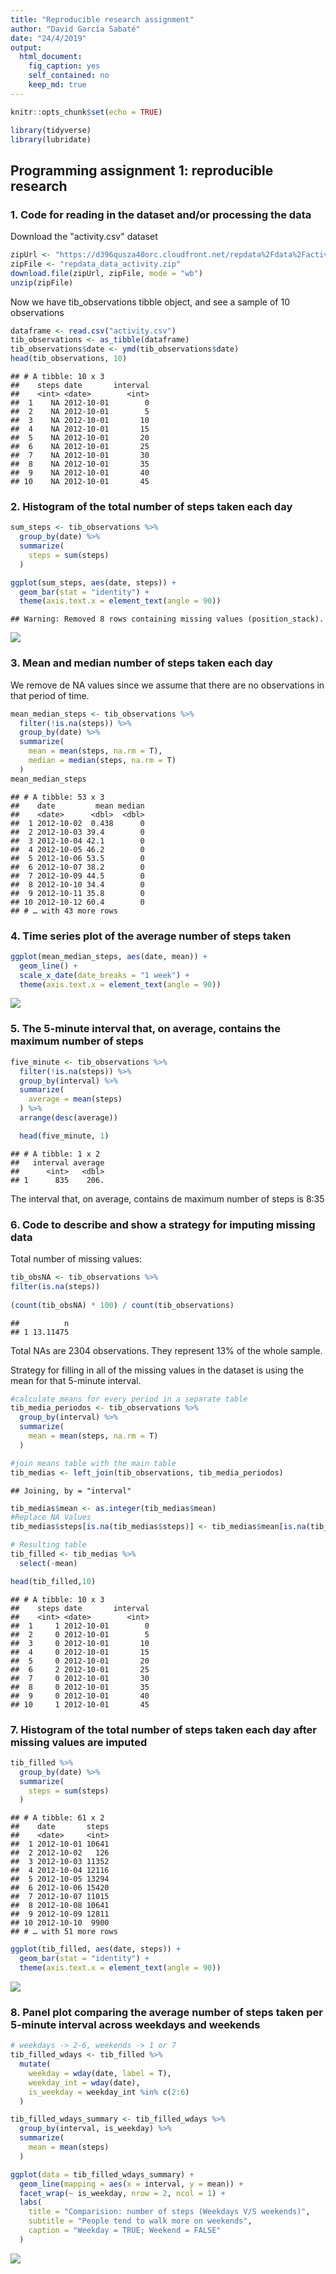 ```yaml
---
title: "Reproducible research assignment"
author: "David García Sabaté"
date: "24/4/2019"
output: 
  html_document: 
    fig_caption: yes
    self_contained: no
    keep_md: true
---
```



```r
knitr::opts_chunk$set(echo = TRUE)
```

```r
library(tidyverse)
library(lubridate)
```

## Programming assignment 1: reproducible research  

### 1. Code for reading in the dataset and/or processing the data

Download the "activity.csv" dataset


```r
zipUrl <- "https://d396qusza40orc.cloudfront.net/repdata%2Fdata%2Factivity.zip"
zipFile <- "repdata_data_activity.zip"
download.file(zipUrl, zipFile, mode = "wb")
unzip(zipFile)
```

Now we have tib_observations tibble object, and see a sample of 10 observations


```r
dataframe <- read.csv("activity.csv")
tib_observations <- as_tibble(dataframe)
tib_observations$date <- ymd(tib_observations$date)
head(tib_observations, 10)
```

```
## # A tibble: 10 x 3
##    steps date       interval
##    <int> <date>        <int>
##  1    NA 2012-10-01        0
##  2    NA 2012-10-01        5
##  3    NA 2012-10-01       10
##  4    NA 2012-10-01       15
##  5    NA 2012-10-01       20
##  6    NA 2012-10-01       25
##  7    NA 2012-10-01       30
##  8    NA 2012-10-01       35
##  9    NA 2012-10-01       40
## 10    NA 2012-10-01       45
```

### 2. Histogram of the total number of steps taken each day


```r
sum_steps <- tib_observations %>%
  group_by(date) %>%
  summarize(
    steps = sum(steps)
  )

ggplot(sum_steps, aes(date, steps)) +
  geom_bar(stat = "identity") +
  theme(axis.text.x = element_text(angle = 90))
```

```
## Warning: Removed 8 rows containing missing values (position_stack).
```

![](PA1_template_files/figure-html/histogram-1.png)<!-- -->

### 3. Mean and median number of steps taken each day

We remove de NA values since we assume that there are no observations in that period of time.


```r
mean_median_steps <- tib_observations %>%
  filter(!is.na(steps)) %>%
  group_by(date) %>%
  summarize(
    mean = mean(steps, na.rm = T),
    median = median(steps, na.rm = T)
  )
mean_median_steps
```

```
## # A tibble: 53 x 3
##    date         mean median
##    <date>      <dbl>  <dbl>
##  1 2012-10-02  0.438      0
##  2 2012-10-03 39.4        0
##  3 2012-10-04 42.1        0
##  4 2012-10-05 46.2        0
##  5 2012-10-06 53.5        0
##  6 2012-10-07 38.2        0
##  7 2012-10-09 44.5        0
##  8 2012-10-10 34.4        0
##  9 2012-10-11 35.8        0
## 10 2012-10-12 60.4        0
## # … with 43 more rows
```

### 4. Time series plot of the average number of steps taken


```r
ggplot(mean_median_steps, aes(date, mean)) +
  geom_line() +
  scale_x_date(date_breaks = "1 week") +
  theme(axis.text.x = element_text(angle = 90))
```

![](PA1_template_files/figure-html/unnamed-chunk-3-1.png)<!-- -->

### 5. The 5-minute interval that, on average, contains the maximum number of steps

```r
five_minute <- tib_observations %>%
  filter(!is.na(steps)) %>%
  group_by(interval) %>%
  summarize(
    average = mean(steps)
  ) %>%
  arrange(desc(average))

  head(five_minute, 1)
```

```
## # A tibble: 1 x 2
##   interval average
##      <int>   <dbl>
## 1      835    206.
```

The interval that, on average, contains de maximum number of steps is 8:35

### 6. Code to describe and show a strategy for imputing missing data

Total number of missing values:  


```r
tib_obsNA <- tib_observations %>%
filter(is.na(steps))
  
(count(tib_obsNA) * 100) / count(tib_observations)
```

```
##          n
## 1 13.11475
```
Total NAs are 2304 observations. They represent 13% of the whole sample.

Strategy for filling in all of the missing values in the dataset is using the mean for that 5-minute interval.


```r
#calculate means for every period in a separate table
tib_media_periodos <- tib_observations %>%
  group_by(interval) %>%
  summarize(
    mean = mean(steps, na.rm = T)
  )

#join means table with the main table
tib_medias <- left_join(tib_observations, tib_media_periodos)
```

```
## Joining, by = "interval"
```

```r
tib_medias$mean <- as.integer(tib_medias$mean)
#Replace NA Values
tib_medias$steps[is.na(tib_medias$steps)] <- tib_medias$mean[is.na(tib_medias$steps)]  

# Resulting table
tib_filled <- tib_medias %>%
  select(-mean)

head(tib_filled,10)
```

```
## # A tibble: 10 x 3
##    steps date       interval
##    <int> <date>        <int>
##  1     1 2012-10-01        0
##  2     0 2012-10-01        5
##  3     0 2012-10-01       10
##  4     0 2012-10-01       15
##  5     0 2012-10-01       20
##  6     2 2012-10-01       25
##  7     0 2012-10-01       30
##  8     0 2012-10-01       35
##  9     0 2012-10-01       40
## 10     1 2012-10-01       45
```


### 7. Histogram of the total number of steps taken each day after missing values are imputed


```r
tib_filled %>%
  group_by(date) %>%
  summarize(
    steps = sum(steps)
  )
```

```
## # A tibble: 61 x 2
##    date       steps
##    <date>     <int>
##  1 2012-10-01 10641
##  2 2012-10-02   126
##  3 2012-10-03 11352
##  4 2012-10-04 12116
##  5 2012-10-05 13294
##  6 2012-10-06 15420
##  7 2012-10-07 11015
##  8 2012-10-08 10641
##  9 2012-10-09 12811
## 10 2012-10-10  9900
## # … with 51 more rows
```

```r
ggplot(tib_filled, aes(date, steps)) +
  geom_bar(stat = "identity") +
  theme(axis.text.x = element_text(angle = 90))
```

![](PA1_template_files/figure-html/histogram2-1.png)<!-- -->

### 8. Panel plot comparing the average number of steps taken per 5-minute interval across weekdays and weekends


```r
# weekdays -> 2-6, weekends -> 1 or 7
tib_filled_wdays <- tib_filled %>%
  mutate(
    weekday = wday(date, label = T),
    weekday_int = wday(date),
    is_weekday = weekday_int %in% c(2:6) 
  )

tib_filled_wdays_summary <- tib_filled_wdays %>%
  group_by(interval, is_weekday) %>%
  summarize(
    mean = mean(steps)
  )

ggplot(data = tib_filled_wdays_summary) + 
  geom_line(mapping = aes(x = interval, y = mean)) +
  facet_wrap(~ is_weekday, nrow = 2, ncol = 1) + 
  labs(
    title = "Comparision: number of steps (Weekdays V/S weekends)",
    subtitle = "People tend to walk more on weekends",
    caption = "Weekday = TRUE; Weekend = FALSE"
  )
```

![](PA1_template_files/figure-html/unnamed-chunk-7-1.png)<!-- -->

